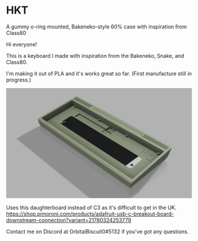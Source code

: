 # HKT
A gummy o-ring mounted, Bakeneko-style 60% case with inspiration from Class80

Hi everyone!

This is a keyboard I made with inspiration from the Bakeneko, Snake, and Class80. 

I'm making it out of PLA and it's works great so far. (First manufacture still in progress.)

![Alt text](Renders/Render%202.png)

Uses this daughterboard instead of C3 as it's difficult to get in the UK. 
https://shop.pimoroni.com/products/adafruit-usb-c-breakout-board-downstream-connection?variant=21780324253779

Contact me on Discord at OrbitalBiscuit0#5132 if you've got any questions. 
